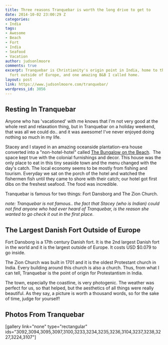 ```yaml
---
title: Three reasons Tranquebar is worth the long drive to get to
date: 2014-10-02 23:00:29 Z
categories:
- India
tags:
- Awesome
- Beach
- Fort
- India
- Seafood
- Vacation
author: judsonlmoore
comments: true
excerpt: Tranquebar is Christianity's origin point in India, home to the largest Danish
  fort outside of Europe, and one amazing B&B I called home.
layout: post
link: https://www.judsonlmoore.com/tranquebar/
wordpress_id: 3056
---
```


## Resting In Tranquebar


Anyone who has 'vacationed' with me knows that I'm not very good at the whole rest and relaxation thing, but in Tranquebar on a holiday weekend, that was all we could do.. and it was awesome! I've never enjoyed doing nothing so much in my life.

Stacey and I stayed in an amazing oceanside plantation-era house converted into a "non-hotel-hotel" called [The Bungalow on the Beach](http://bungalow-on-the-beach.neemranahotels.com/).  The space kept true with the colonial furnishings and decor. This house was the only place to eat in this tiny seaside town and the menu changed with the day's catch. The local economy seems to be mostly from fishing and tourism. Everyday we sat on the porch of the hotel and watched the fishermen fish until they came to shore with their catch; our hotel got first dibs on the freshest seafood. The food was incredible.

Tranquebar is famous for two things: Fort Dansborg and The Zion Church.

_note: Tranquebar is not famous.. the fact that Stacey (who is Indian) could not find anyone who had ever heard of Tranquebar, is the reason she wanted to go check it out in the first place._


## The Largest Danish Fort Outside of Europe


Fort Dansborg is a 17th century Danish fort. It is the 2nd largest Danish fort in the world and it is the largest outside of Europe. It costs USD $0.079 to go inside.

The Zion Church was built in 1701 and it is the oldest Protestant church in India. Every building around this church is also a church. Thus, from what I can tell, Tranquebar is the point of origin for Protestantism in India.

The town, especially the coastline, is very photogenic. The weather was perfect for us, so that helped, but the aesthetics of all things were really beautiful. As they say, a picture is worth a thousand words, so for the sake of time, judge for yourself!


## Photos From Tranquebar


[gallery link="none" type="rectangular" ids="3092,3094,3095,3097,3100,3233,3234,3235,3236,3104,3237,3238,3227,3224,3107"]
